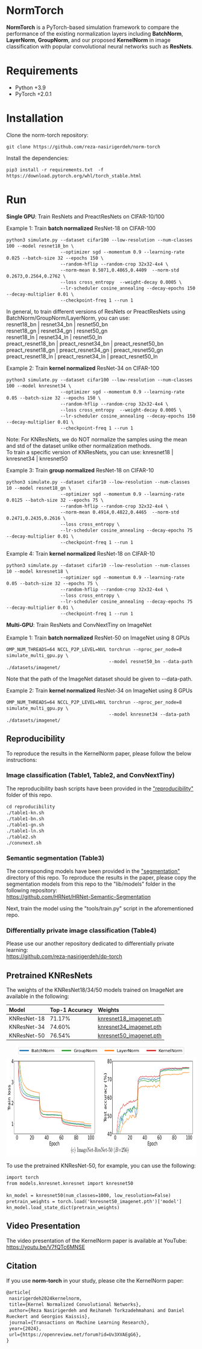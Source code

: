 # NormTorch
**NormTorch** is a PyTorch-based simulation framework to compare the performance of the existing 
normalization layers including **BatchNorm**, **LayerNorm**, **GroupNorm**, and our proposed **KernelNorm** in
image classification with popular convolutional neural networks such as **ResNets**.

# Requirements
- Python +3.9
- PyTorch +2.0.1

# Installation
Clone the norm-torch repository:
```
git clone https://github.com/reza-nasirigerdeh/norm-torch
```
Install the dependencies:
```
pip3 install -r requirements.txt  -f https://download.pytorch.org/whl/torch_stable.html
```

# Run
**Single GPU**: Train ResNets and PreactResNets on CIFAR-10/100 

Example 1: Train **batch normalized** ResNet-18 on CIFAR-100
```
python3 simulate.py --dataset cifar100 --low-resolution --num-classes 100 --model resnet18_bn \
                    --optimizer sgd --momentum 0.9 --learning-rate 0.025 --batch-size 32 --epochs 150 \
                    --random-hflip --random-crop 32x32-4x4 \
                    --norm-mean 0.5071,0.4865,0.4409  --norm-std 0.2673,0.2564,0.2762 \
                    --loss cross_entropy  --weight-decay 0.0005 \
                    --lr-scheduler cosine_annealing --decay-epochs 150 --decay-multiplier 0.01 \
                    --checkpoint-freq 1 --run 1
```
In general, to train different versions of ResNets or PreactResNets using BatchNorm/GroupNorm/LayerNorm, you can use: </br>
resnet18_bn | resnet34_bn | resnet50_bn </br>
resnet18_gn | resnet34_gn | resnet50_gn </br>
resnet18_ln | resnet34_ln | resnet50_ln </br>
preact_resnet18_bn | preact_resnet34_bn | preact_resnet50_bn </br>
preact_resnet18_gn | preact_resnet34_gn | preact_resnet50_gn </br>
preact_resnet18_ln | preact_resnet34_ln | preact_resnet50_ln </br>

Example 2: Train **kernel normalized** ResNet-34 on CIFAR-100
```
python3 simulate.py --dataset cifar100 --low-resolution --num-classes 100 --model knresnet34 \
                    --optimizer sgd --momentum 0.9 --learning-rate 0.05 --batch-size 32 --epochs 150 \
                    --random-hflip --random-crop 32x32-4x4 \
                    --loss cross_entropy  --weight-decay 0.0005 \
                    --lr-scheduler cosine_annealing --decay-epochs 150 --decay-multiplier 0.01 \
                    --checkpoint-freq 1 --run 1
```
Note: For KNResNets, we do NOT normalize the samples using the mean and std of the dataset unlike other normalization methods. </br>
To train a specific version of KNResNets, you can use: knresnet18 | knresnet34 | knresnet50 

Example 3: Train **group normalized** ResNet-18 on CIFAR-10
```
python3 simulate.py --dataset cifar10 --low-resolution --num-classes 10 --model resnet18_gn \
                    --optimizer sgd --momentum 0.9 --learning-rate 0.0125 --batch-size 32 --epochs 75 \
                    --random-hflip --random-crop 32x32-4x4 \
                    --norm-mean 0.4914,0.4822,0.4465  --norm-std 0.2471,0.2435,0.2616 \
                    --loss cross_entropy \
                    --lr-scheduler cosine_annealing --decay-epochs 75 --decay-multiplier 0.01 \
                    --checkpoint-freq 1 --run 1
```

Example 4: Train **kernel normalized** ResNet-18 on CIFAR-10
```
python3 simulate.py --dataset cifar10 --low-resolution --num-classes 10 --model knresnet18 \
                    --optimizer sgd --momentum 0.9 --learning-rate 0.05 --batch-size 32 --epochs 75 \
                    --random-hflip --random-crop 32x32-4x4 \
                    --loss cross_entropy \
                    --lr-scheduler cosine_annealing --decay-epochs 75 --decay-multiplier 0.01 \
                    --checkpoint-freq 1 --run 1
```

**Multi-GPU**: Train ResNets and ConvNextTiny on ImageNet <br /> <br />
Example 1: Train **batch normalized** ResNet-50 on ImageNet using 8 GPUs
```
OMP_NUM_THREADS=64 NCCL_P2P_LEVEL=NVL torchrun --nproc_per_node=8 simulate_multi_gpu.py \
                                      --model resnet50_bn --data-path ./datasets/imagenet/
```
Note that the path of the ImageNet dataset should be given to --data-path. <br />

Example 2: Train **kernel normalized** ResNet-34 on ImageNet using 8 GPUs
```
OMP_NUM_THREADS=64 NCCL_P2P_LEVEL=NVL torchrun --nproc_per_node=8 simulate_multi_gpu.py \
                                      --model knresnet34 --data-path ./datasets/imagenet/
```

## Reproducibility
To reproduce the results in the KernelNorm paper, please follow the below instructions: </br >
### Image classification (Table1, Table2, and ConvNextTiny)
The reproducibility bash scripts have been provided in the ["reproducibility"](reproducibility) folder of this repo.
```
cd reproducibility
./table1-kn.sh
./table1-bn.sh
./table1-gn.sh
./table1-ln.sh
./table2.sh
./convnext.sh
```

### Semantic segmentation (Table3)
The corresponding models have been provided in the ["segmentation"](models/segmentation) directory of this repo.
To reproduce the results in the paper, please copy the segmentation models from this repo to the "lib/models" folder in the following repository: </br >
https://github.com/HRNet/HRNet-Semantic-Segmentation

Next, train the model using the "tools/train.py" script in the aforementioned repo. 

### Differentially private image classification (Table4)
Please use our another repository dedicated to differentially private learning: </br >
https://github.com/reza-nasirigerdeh/dp-torch

## Pretrained KNResNets
The weights of the KNResNet18/34/50 models trained on ImageNet are available in the following: </br >

| Model                    | Top-1 Accuracy | Weights                                                                                                       |
|:-------------------------|:---------------|:--------------------------------------------------------------------------------------------------------------|
| KNResNet-18             | 71.17%         | [knresnet18_imagenet.pth](https://drive.google.com/file/d/1oU4IGxErW4l-oqY6vn8V1DL0dBMt1KUO/view?usp=sharing) |
| KNResNet-34             | 74.60%         | [knresnet34_imagenet.pth](https://drive.google.com/file/d/1dn1O_JHcAP_6gQgvSe5ojV_WzDOB7Lvk/view?usp=sharing) |
| KNResNet-50             | 76.54%         | [knresnet50_imagenet.pth](https://drive.google.com/file/d/1CSP4HQTQWaR0q2Pdf4GyPfMj6TDE6E2J/view?usp=sharing)                                                                                       |


<p align="center">
<img src="imgs/legend.png" width="450" height="30">
<img src="imgs/knresnet50-imagenet.png" width="801" height="260">
</p>

To use the pretrained KNResNet-50, for example, you can use the following: </br>
```
import torch
from models.knresnet.knresnet import knresnet50

kn_model = knresnet50(num_classes=1000, low_resolution=False)
pretrain_weights = torch.load('knresnet50_imagenet.pth')['model']
kn_model.load_state_dict(pretrain_weights)

```
## Video Presentation
The video presentation of the KernelNorm paper is available at YouTube:
https://youtu.be/V7fQTc6MNSE

## Citation
If you use **norm-torch** in your study, please cite the KernelNorm paper: <br />
   ```
@article{
    nasirigerdeh2024kernelnorm,
    title={Kernel Normalized Convolutional Networks},
    author={Reza Nasirigerdeh and Reihaneh Torkzadehmahani and Daniel Rueckert and Georgios Kaissis},
    journal={Transactions on Machine Learning Research},
    year={2024},
    url={https://openreview.net/forum?id=Uv3XVAEgG6},
}
   ```